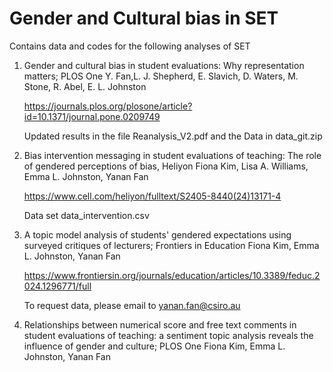 # Gender and Cultural bias in SET

Contains data and codes for the following analyses of SET


1) Gender and cultural bias in student evaluations: Why representation matters; PLOS One
Y. Fan,L. J. Shepherd, E. Slavich, D. Waters, M. Stone, R. Abel, E. L. Johnston

   https://journals.plos.org/plosone/article?id=10.1371/journal.pone.0209749

   Updated results in the file Reanalysis_V2.pdf and the Data in data_git.zip


2) Bias intervention messaging in student evaluations of teaching: The role of gendered perceptions of bias, Heliyon
   Fiona Kim, Lisa A. Williams, Emma L. Johnston, Yanan Fan

   https://www.cell.com/heliyon/fulltext/S2405-8440(24)13171-4

   Data set data_intervention.csv


4) A topic model analysis of students' gendered expectations using surveyed critiques of lecturers; Frontiers in Education
   Fiona Kim, Emma L. Johnston, Yanan Fan

   https://www.frontiersin.org/journals/education/articles/10.3389/feduc.2024.1296771/full

   To request data, please email to yanan.fan@csiro.au

 6) Relationships between numerical score and free text comments in student evaluations of teaching: a sentiment topic analysis reveals the influence of gender and culture; PLOS One
    Fiona Kim, Emma L. Johnston, Yanan Fan

    
